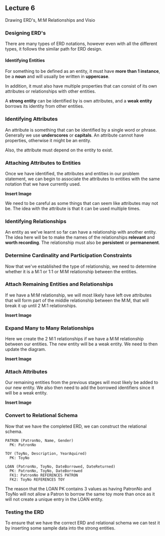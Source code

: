 ## Lecture 6

Drawing ERD's, M:M Relationships and Visio

### Designing ERD's

There are many types of ERD notations, however even with all the different types, it follows the similar path for ERD design.

#### Identifying Entities

For something to be defined as an entity, it must have **more than 1 instance**, be a **noun** and will usually be written in **uppercase**. 

In addition, it must also have multiple properties that can consist of its own attributes or relationships with other entities.

A **strong entity** can be identified by is own attributes, and a **weak entity** borrows its identity from other entities.

### Identifying Attributes

An attribute is something that can be identified by a single word or phrase. Generally we use **underscores** or **capitals**. An attribute cannot have properties, otherwise it might be an entity. 

Also, the attribute must depend on the entity to exist.

### Attaching Attributes to Entities

Once we have identified, the attributes and entities in our problem statement, we can begin to associate the attributes to entities with the same notation that we have currently used.

**Insert Image**

We need to be careful as some things that can seem like attributes may not be. The idea with the attribute is that it can be used multiple times.

### Identifying Relationships

An entity as we've learnt so far can have a relationship with another entity. The idea here will be to make the names of the relationships **relevant** and **worth recording**. The relationship must also be **persistent** or **permanenent**.

### Determine Cardinality and Participation Constraints

Now that we've established the type of relationship, we need to determine whether it is a M:1 or 1:1 or M:M relationship between the entities.

### Attach Remaining Entities and Relationships

If we have a M:M relationship, we will most likely have left ove attributes that will form part of the middle relationship between the M:M, that will break it up until 2 M:1 relationships.

**Insert Image**

### Expand Many to Many Relationships

Here we create the 2 M:1 relationships if we have a M:M relationship between our entities. The new entity will be a weak entity. We need to then update the diagram.

**Insert Image**

### Attach Attributes

Our remaining entities from the previous stages will most likely be added to our new entity. We also then need to add the borrowed identifiers since it will be a weak entity.

**Insert Image**

### Convert to Relational Schema

Now that we have the completed ERD, we can construct the relational schema.

```
PATRON (PatronNo, Name, Gender)
  PK: PatronNo

TOY (ToyNo, Description, YearAquired)
  PK: ToyNo
  
LOAN (PatronNo, ToyNo, DateBorrowed, DateReturned)
  PK: PatronNo, ToyNo, DateBorrowed
  FK1: PatronNo REFERENCES PATRON
  FK2: ToyNo REFERENCES TOY
```

The reason that the LOAN PK contains 3 values as having PatronNo and ToyNo will not allow a Patron to borrow the same toy more than once as it will not create a unique entry in the LOAN entity.

### Testing the ERD

To ensure that we have the correct ERD and relational schema we can test it by inserting some sample data into the strong entities.

